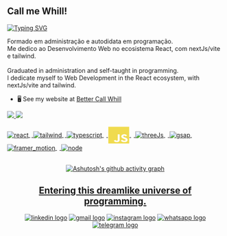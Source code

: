 ## Call me Whill!
[![Typing SVG](https://readme-typing-svg.demolab.com?font=Fira+Code&weight=500&size=25&pause=1000&color=EA8ADF&random=false&width=435&lines=Freelancer+Web+Designer)](https://git.io/typing-svg)

<div style="text-color: #F1E05A">

Formado em administração e autodidata em programação. <br/>
Me dedico ao Desenvolvimento Web no ecosistema React, com nextJs/vite e tailwind.
<br/>
<br/>
Graduated in administration and self-taught in programming. <br/>
I dedicate myself to Web Development in the React ecosystem, with nextJs/vite and tailwind.

</div>

* 🖥️  See my website at [Better Call Whill](http://bettercallwhill.netlify.app)

<div>
   <a href="https://github.com/Whillian-Sousa">
   <img height="180em" src="https://github-readme-stats.vercel.app/api?username=Whillian-Sousa&show_icons=true&theme=tokyonight&include_all_commits=true&count_private=true"/>
   <img height="180em" src="https://github-readme-stats.vercel.app/api/top-langs/?username=Whillian-Sousa&layout=compact&langs_count=6&theme=tokyonight"/>

</div>
<div style="display: inline_block"><br>
  <img align="center" alt="react" height="40" width="50" src="https://github.com/Whillian-Sousa/Whillian-Sousa/assets/135404385/c6061262-5b95-4905-927e-9086890f494a">
  <img width="3" />
  <img align="center" alt="tailwind" height="40" width="50" src="https://github.com/Whillian-Sousa/Whillian-Sousa/assets/135404385/1391c8d1-a411-4088-87e3-11943ef3fb4e">
  <img width="3" />
  <img align="center" alt="typescript" height="40" width="50" src="https://github.com/Whillian-Sousa/Whillian-Sousa/assets/135404385/7867e96b-21f0-4135-a6ad-42e35cd74583">
  <img width="6" />
  <img align="center" alt="Javascript" height="40" width="50" src="https://raw.githubusercontent.com/devicons/devicon/master/icons/javascript/javascript-plain.svg">
  <img width="6" />
  <img align="center" alt="threeJs" height="40" width="40" src="https://github.com/Whillian-Sousa/Whillian-Sousa/assets/135404385/ca827dd9-6e89-42ca-8fd8-61c732945a55">
  <img width="6" />
  <img align="center" alt="gsap" height="50" width="50" src="https://github.com/Whillian-Sousa/Whillian-Sousa/assets/135404385/dc69d5d4-df80-46c7-a006-fe2028fae1a5">
  <img width="6" />
  <img align="center" alt="framer_motion" height="40" width="40" src="https://github.com/Whillian-Sousa/Whillian-Sousa/assets/135404385/52e6ba12-67a4-4633-95c0-e3f54eba5a57">
  <img width="6" />
  <img align="center" alt="node" height="40" width="50" src="https://github.com/Whillian-Sousa/Whillian-Sousa/assets/135404385/b50f59cb-d6fb-4361-aea7-08cf3f73147b">
</div>
 
 <br>

<div align="center" >
   
![Ashutosh's github activity graph](https://ssr-contributions-svg.vercel.app/_/Whillian-Sousa?chart=3dbar&gap=0.6&scale=2&flatten=0&animation=wave&animation_duration=1&animation_delay=0.05&animation_amplitude=20&animation_frequency=0.5&animation_wave_center=10_0&format=svg&weeks=30&theme=sunset) 

</div>


 
  <h2 align="center">Entering this dreamlike universe of programming.</h2>


<div align="center">
  <a href="https://www.linkedin.com/in/whillian-sousa-0b5647303/" target="_blank"><img src="https://img.shields.io/static/v1?message=LinkedIn&logo=linkedin&label=&color=0077B5&logoColor=white&labelColor=&style=for-the-badge" height="35" alt="linkedin logo"  /></a>
  <a href="whillscf@gmail.com.br" target="_blank"><img src="https://img.shields.io/static/v1?message=Gmail&logo=gmail&label=&color=D14836&logoColor=white&labelColor=&style=for-the-badge" height="35" alt="gmail logo"  /></a>
  <a href="https://instagram.com/lordgodbird" target="_blank"><img src="https://img.shields.io/static/v1?message=Instagram&logo=instagram&label=&color=E4405F&logoColor=white&labelColor=&style=for-the-badge" height="35" alt="instagram logo"  /></a>
  <a href="https://wa.me/message/YCWKGSISZPAJP1" target="_blank"><img src="https://img.shields.io/static/v1?message=Whatsapp&logo=whatsapp&label=&color=25D366&logoColor=white&labelColor=&style=for-the-badge" height="35" alt="whatsapp logo"  /></a>
  <a href="https://t.me/whillSousa" target="_blank"><img src="https://img.shields.io/static/v1?message=Telegram&logo=telegram&label=&color=2CA5E0&logoColor=white&labelColor=&style=for-the-badge" height="35" alt="telegram logo"  /></a>
</div>

